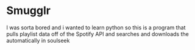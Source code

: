 # Smugglr
I was sorta bored and i wanted to learn python so  this is a program that pulls playlist data off of the Spotify API and searches and downloads the automatically in soulseek
